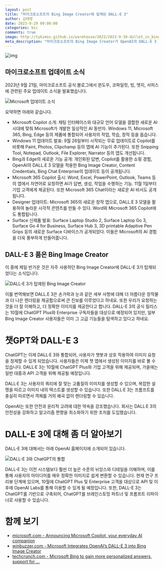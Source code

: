 ```yaml
---
layout: post
title: "마이크로소프트의 Bing Image Creator에 탑재된 DALL-E 3"
author: 김태영
date: 2023-9-29 09:00:00
categories: bic
comments: true
image: http://tykimos.github.io/warehouse/2023/2023-9-30-dalle3_in_bing_image_creator_title_1.jpg
meta_description: "마이크로소프트의 Bing Image Creator가 OpenAI의 DALL-E 3 모델을 탑재하여 놀라운 이미지 생성 기능을 제공합니다. 이 업데이트에 대한 자세한 내용과 DALL-E 3의 기능을 알아보세요."
---
```


![img](http://tykimos.github.io/warehouse/2023/2023-9-30-dalle3_in_bing_image_creator_title_1.jpg)

## 마이크로소프트 업데이트 소식

2023년 9월 21일, 마이크로소프트 공식 블로그에서 윈도우, 코파일럿, 빙, 엣지, 서피스에 관련된 주요 업데이트 소식을 발표했습니다.

![Microsoft 업데이트 소식](http://tykimos.github.io/warehouse/2023/2023-9-30-dalle3_in_bing_image_creator_0.jpg)

요약하면 아래와 같습니다. 

* Microsoft Copilot 소개: 채팅 인터페이스와 대규모 언어 모델을 결합한 새로운 AI 시대에 맞춰 Microsoft가 개발한 일상적인 AI 동반자. Windows 11, Microsoft 365, Bing, Edge 등의 제품에 통합되어 사용자의 작업, 학습, 창작 등을 돕습니다.
* Windows 11 업데이트 발표: 9월 26일부터 시작되는 무료 업데이트로 Copilot를 비롯해 Paint, Photos, Clipchamp 등의 앱에 AI 기능이 추가된다. 또한 Snipping Tool, Notepad, Outlook, File Explorer, Narrator 등의 앱도 개선됩니다.
* Bing과 Edge의 새로운 기능 공개: 개인화된 답변, Copilot를 활용한 쇼핑 경험, OpenAI의 DALL.E 3 모델을 적용한 Bing Image Creator, Content Credentials, Bing Chat Enterprise의 업데이트 등이 공개됩니다.
* Microsoft 365 Copilot 출시: Word, Excel, PowerPoint, Outlook, Teams 등의 앱에서 자연어로 요청하면 AI가 답변, 생성, 작업을 수행하는 기능. 11월 1일부터 기업 고객에게 제공된다. 또한 Microsoft 365 Chat이라는 새로운 AI 비서도 공개됩니다.
* Designer 업데이트: Microsoft 365의 새로운 창작 앱으로, DALL.E 3 모델을 활용하여 놀라운 시각적 콘텐츠를 만들 수 있다. Word와 Microsoft 365 Copilot에도 통합됩니다.
* Surface 신제품 발표: Surface Laptop Studio 2, Surface Laptop Go 3, Surface Go 4 for Business, Surface Hub 3, 3D printable Adaptive Pen Grips 등의 새로운 Surface 디바이스가 공개되었다. 이들은 Microsoft의 AI 경험을 더욱 풍부하게 만들어줍니다.

## DALL-E 3 품은 Bing Image Creator

이 중에 제일 반가운 것은 자주 사용하던 Bing Image Creator에 DALL-E 3가 탑재되었다는 소식입니다.

![DALL-E 3가 탑재된 Bing Image Creator](http://tykimos.github.io/warehouse/2023/2023-9-30-dalle3_in_bing_image_creator_1.jpg)

이를 번역해보면 DALL.E 3은 손가락과 눈과 같은 세부 사항에 대해 더 아름다운 창작물과 더 나은 렌더링을 제공함으로써 큰 진보를 이루었다고 하네요. 또한 우리가 요청하는 것을 더 잘 이해하고, 더 정확한 이미지를 제공한다고 합니다. DALL-E 3의 공식 릴리스는 10월에 ChatGPT Plus와 Enterprise 구독자들을 대상으로 예정되어 있지만, 일부 Bing Image Creator 사용자들은 이미 그 고급 기능들을 탐색하고 있다고 하네요.

# 챗GPT와 DALL-E 3

ChatGPT는 이제 DALL·E 3와 통합되어, 사용자가 챗봇과 상호 작용하여 이미지 요청을 정제할 수 있게 되었습니다. 사용자들은 이제 챗 앱에서 생성된 이미지를 바로 볼 수 있습니다. DALL·E 3는 10월에 ChatGPT Plus와 기업 고객을 위해 제공되며, 가을에는 일반 대중과 API 고객을 위해 제공될 예정입니다.

DALL·E 3는 사용자의 쿼리에 잘 맞는 고품질의 이미지를 생성할 수 있으며, 복잡한 설명을 따르고 이미지 내의 텍스트를 생성할 수 있습니다. 또한 DALL·E 3는 프롬프트를 충실히 따르면서 객체를 거의 왜곡 없이 렌더링할 수 있습니다.

OpenAI는 또한 안전과 윤리적 고려에 대한 약속을 강조했습니다. 회사는 DALL·E 3의 안전성을 강화하고 알고리즘 편향을 최소화하기 위한 조치를 도입했습니다.

# DALL-E 3에 대해 좀 더 알아보기

DALL-E 3에 대해서는 아래 OpenAI 홈페이지에 소개되어 있습니다. 

![DALL-E 3와 ChatGPT의 통합](http://tykimos.github.io/warehouse/2023/2023-9-30-dalle3_in_bing_image_creator_2.jpg)

DALL-E 3는 이전 시스템보다 훨씬 더 높은 수준의 뉘앙스와 디테일을 이해하며, 이를 통해 사용자의 아이디어를 매우 정확한 이미지로 쉽게 변환할 수 있습니다. 현재 연구 프리뷰 단계에 있으며, 10월에 ChatGPT Plus 및 Enterprise 고객을 대상으로 API 및 이후에 OpenAI Labs를 통해 이용할 수 있게 될 예정입니다. 또한, DALL-E 3는 ChatGPT를 기반으로 구축되어, ChatGPT를 브레인스토밍 파트너 및 프롬프트 리파이너로 사용할 수 있습니다​.

# 함께 보기

* [microsoft.com - Announcing Microsoft Copilot, your everyday AI companion](https://blogs.microsoft.com/blog/2023/09/21/announcing-microsoft-copilot-your-everyday-ai-companion/)
* [winbuzzer.com - Microsoft Integrates OpenAI’s DALL-E 3 into Bing Image Creator](https://winbuzzer.com/2023/09/22/microsoft-integrates-openais-dall-e-3-into-bing-image-creator-xcxwbn/)
* [techcrunch.com - Microsoft Bing to gain more personalized answers, support for ...](https://techcrunch.com/2023/09/22/microsoft-bing-to-gain-more-personalized-answers-support-for-dalle-e-3-and-watermarked-ai-images/)